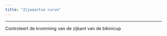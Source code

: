 ```yaml
---
title: "Zijwaartse curve"
---
```


***

Controleert de kromming van de zijkant van de bikinicup




